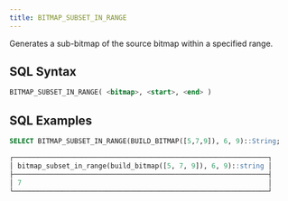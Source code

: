 ```yaml
---
title: BITMAP_SUBSET_IN_RANGE
---
```


Generates a sub-bitmap of the source bitmap within a specified range.

## SQL Syntax

```sql
BITMAP_SUBSET_IN_RANGE( <bitmap>, <start>, <end> )
```

## SQL Examples

```sql
SELECT BITMAP_SUBSET_IN_RANGE(BUILD_BITMAP([5,7,9]), 6, 9)::String;

┌───────────────────────────────────────────────────────────────┐
│ bitmap_subset_in_range(build_bitmap([5, 7, 9]), 6, 9)::string │
├───────────────────────────────────────────────────────────────┤
│ 7                                                             │
└───────────────────────────────────────────────────────────────┘
```